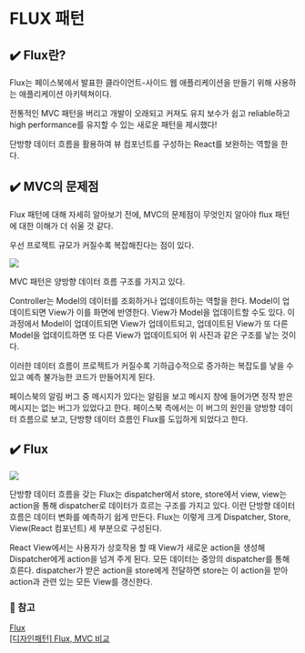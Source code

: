 # FLUX 패턴

## ✔️ Flux란?

Flux는 페이스북에서 발표한 클라이언트-사이드 웹 애플리케이션을 만들기 위해 사용하는 애플리케이션 아키텍쳐이다.

전통적인 MVC 패턴을 버리고 개발이 오래되고 커져도 유지 보수가 쉽고 reliable하고 high performance를 유지할 수 있는 새로운 패턴을 제시했다!

단방향 데이터 흐름을 활용하여 뷰 컴포넌트를 구성하는 React를 보완하는 역할을 한다.

## ✔️ MVC의 문제점

Flux 패턴에 대해 자세히 알아보기 전에, MVC의 문제점이 무엇인지 알아야 flux 패턴에 대한 이해가 더 쉬울 것 같다.

우선 프로젝트 규모가 커질수록 복잡해진다는 점이 있다.

<img src="https://blog.kakaocdn.net/dn/ALrHe/btqBTMSuHfN/ZlW9i9ET34e90APgCRChk1/img.png"/>

MVC 패턴은 양방향 데이터 흐름 구조를 가지고 있다.

Controller는 Model의 데이터를 조회하거나 업데이트하는 역할을 한다. Model이 업데이트되면 View가 이를 화면에 반영한다. View가 Model을 업데이트할 수도 있다. 이 과정에서 Model이 업데이트되면 View가 업데이트되고, 업데이트된 View가 또 다른 Model을 업데이트하면 또 다른 View가 업데이트되어 위 사진과 같은 구조를 낳는 것이다.

이러한 데이터 흐름이 프로젝트가 커질수록 기하급수적으로 증가하는 복잡도를 낳을 수 있고 예측 불가능한 코드가 만들어지게 된다.

페이스북의 알림 버그 중 메시지가 있다는 알림을 보고 메시지 창에 들어가면 정작 받은 메시지는 없는 버그가 있었다고 한다. 페이스북 측에서는 이 버그의 원인을 양방향 데이터 흐름으로 보고, 단방향 데이터 흐름인 Flux를 도입하게 되었다고 한다.

## ✔️ Flux

<img src="https://img1.daumcdn.net/thumb/R1280x0/?scode=mtistory2&fname=https%3A%2F%2Fblog.kakaocdn.net%2Fdn%2FlmfPW%2FbtqBQnTPgIs%2FZ1jmHHdNcOTNiu93kQ9gMk%2Fimg.png"/>

단방향 데이터 흐름을 갖는 Flux는 dispatcher에서 store, store에서 view, view는 action을 통해 dispatcher로 데이터가 흐르는 구조를 가지고 있다. 이런 단방향 데이터 흐름은 데이터 변화를 예측하기 쉽게 만든다. Flux는 이렇게 크게 Dispatcher, Store, View(React 컴포넌트) 세 부분으로 구성된다.

React View에서는 사용자가 상호작용 할 때 View가 새로운 action을 생성해 Dispatcher에게 action을 넘겨 주게 된다. 모든 데이터는 중앙의 dispatcher를 통해 흐른다. dispatcher가 받은 action을 store에게 전달하면 store는 이 action을 받아 action과 관련 있는 모든 View를 갱신한다.

### 🚩 참고

[Flux](https://haruair.github.io/flux/docs/overview.html)  
[[디자인패턴] Flux, MVC 비교](https://beomy.tistory.com/44)

